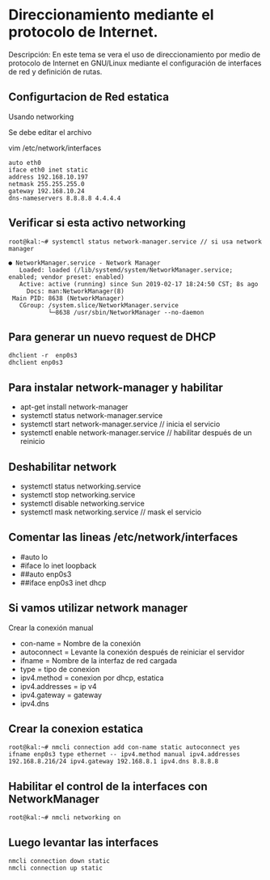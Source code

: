 # Direccionamiento mediante el protocolo de Internet.

Descripción:
En este tema  se vera el uso de direccionamiento por medio de protocolo de Internet en GNU/Linux mediante el configuración de interfaces de red y definición de rutas.

## Configurtacion de Red estatica

Usando networking

Se debe editar el archivo

vim /etc/network/interfaces

```
auto eth0
iface eth0 inet static
address 192.168.10.197
netmask 255.255.255.0
gateway 192.168.10.24
dns-nameservers 8.8.8.8 4.4.4.4

```
## Verificar si esta activo networking

```
root@kal:~# systemctl status network-manager.service // si usa network manager

● NetworkManager.service - Network Manager
   Loaded: loaded (/lib/systemd/system/NetworkManager.service; enabled; vendor preset: enabled)
   Active: active (running) since Sun 2019-02-17 18:24:50 CST; 8s ago
     Docs: man:NetworkManager(8)
 Main PID: 8638 (NetworkManager)
   CGroup: /system.slice/NetworkManager.service
           └─8638 /usr/sbin/NetworkManager --no-daemon

```
## Para generar un nuevo request de DHCP

```
dhclient -r  enp0s3
dhclient enp0s3

```
## Para instalar network-manager y habilitar 

* []() apt-get install network-manager
* []() systemctl status network-manager.service
* []() systemctl start network-manager.service // inicia el servicio
* []() systemctl enable network-manager.service // habilitar después de un reinicio

## Deshabilitar network

* []() systemctl status networking.service
* []() systemctl stop networking.service
* []() systemctl disable networking.service
* []() systemctl mask networking.service // mask el servicio 

## Comentar las lineas /etc/network/interfaces

* []() #auto lo
* []() #iface lo inet loopback
* []() ##auto enp0s3
* []() ##iface enp0s3 inet dhcp

## Si vamos utilizar network manager 

Crear la conexión manual

* []() con-name = Nombre de la conexión
* []() autoconnect = Levante la conexión después de reiniciar el servidor
* []() ifname = Nombre de la interfaz de red cargada
* []() type = tipo de conexion
* []() ipv4.method = conexion por dhcp,  estatica
* []() ipv4.addresses =  ip v4
* []() ipv4.gateway =  gateway
* []() ipv4.dns  

## Crear la conexion estatica

```
root@kal:~# nmcli connection add con-name static autoconnect yes ifname enp0s3 type ethernet -- ipv4.method manual ipv4.addresses 192.168.8.216/24 ipv4.gateway 192.168.8.1 ipv4.dns 8.8.8.8

```

## Habilitar el control de la interfaces con NetworkManager

```
root@kal:~# nmcli networking on

```

## Luego levantar las interfaces

```
nmcli connection down static
nmcli connection up static
```








